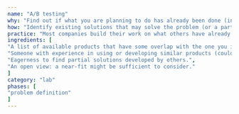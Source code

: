 ```yaml
---
name: "A/B testing"
why: "Find out if what you are planning to do has already been done (in full or in part) by someone else."
how: "Identify existing solutions that may solve the problem (or a part thereof) you are trying to fix with your solution. Decide if it is worth the effort to recreate their work, or whether it is better to simply buy it from them or embed their work in yours."
practice: "Most companies build their work on what others have already done. This happens a lot in the open source community, but also in commercial products."
ingredients: [
"A list of available products that have some overlap with the one you intend to build.",
"Someone with experience in using or developing similar products (could be yourself).",
"Eagerness to find partial solutions developed by others.",
"An open view: a near-fit might be sufficient to consider."
]
category: "lab"
phases: [
"problem definition"
]
---
```

